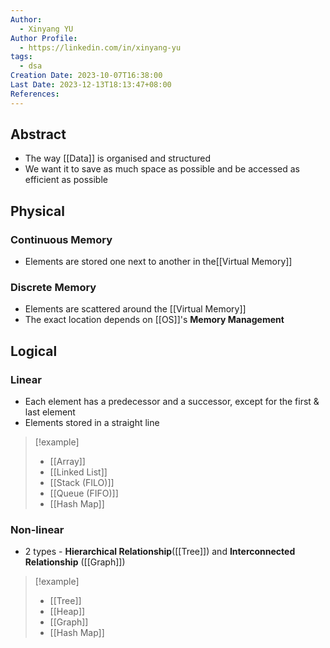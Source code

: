```yaml
---
Author:
  - Xinyang YU
Author Profile:
  - https://linkedin.com/in/xinyang-yu
tags:
  - dsa
Creation Date: 2023-10-07T16:38:00
Last Date: 2023-12-13T18:13:47+08:00
References: 
---
```

## Abstract
- The way [[Data]] is organised and structured
- We want it to save as much space as possible and be accessed as efficient as possible 



## Physical
### Continuous Memory
- Elements are stored one next to another in the[[Virtual Memory]]

### Discrete Memory
- Elements are scattered around the [[Virtual Memory]]
- The exact location depends on [[OS]]'s **Memory Management**


## Logical
### Linear
- Each element has a predecessor and a successor, except for the first & last element
- Elements stored in a straight line
>[!example]
>- [[Array]]
>- [[Linked List]]
>- [[Stack (FILO)]]
>- [[Queue (FIFO)]]
>- [[Hash Map]]
### Non-linear
- 2 types - **Hierarchical Relationship**([[Tree]]) and **Interconnected Relationship** ([[Graph]])
>[!example]
>- [[Tree]]
>- [[Heap]]
>- [[Graph]]
>- [[Hash Map]]